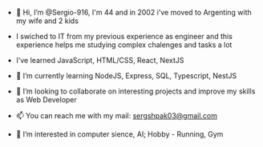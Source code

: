 - 👋 Hi, I’m @Sergio-916, I'm 44 and in 2002 i've moved to Argenting with my wife and 2 kids
- I swiched to IT from my previous experience as engineer and this experience helps me studying complex chalenges and tasks a lot
- I've learned JavaScript, HTML/CSS, React, NextJS
- 🌱 I’m currently learning  NodeJS, Express, SQL, Typescript, NestJS
- 💞️ I’m looking to collaborate on interesting projects and improve my skills as Web Developer
- 📫 You can reach me with my mail: sergshpak03@gmail.com

- 👀 I’m interested in computer sience, AI; Hobby - Running, Gym

